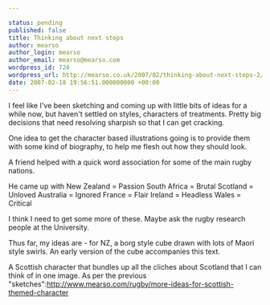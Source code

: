 ```yaml
---

status: pending
published: false
title: Thinking about next steps
author: mearso
author_login: mearso
author_email: mearso@mearso.com
wordpress_id: 724
wordpress_url: http://mearso.co.uk/2007/02/thinking-about-next-steps-2/
date: 2007-02-18 19:56:51.000000000 +00:00
---
```

I feel like I've been sketching and coming up with little bits of ideas for a while now, but haven't settled on styles, characters of treatments. Pretty big decisions that need resolving sharpish so that I can get cracking.

One idea to get the character based illustrations going is to provide them with some kind of biography, to help me flesh out how they should look.

A friend helped with a quick word association for some of the main rugby nations.

He came up with
New Zealand = Passion
South Africa = Brutal
Scotland = Unloved
Australia = Ignored
France = Flair
Ireland = Headless
Wales = Critical

I think I need to get some more of these. Maybe ask the rugby research people at the University.

Thus far, my ideas are - for NZ, a borg style cube drawn with lots of Maori style swirls. An early version of the cube accompanies this text.

A Scottish character that bundles up all the cliches about Scotland that I can think of in one image. As per the previous "sketches":http://www.mearso.com/rugby/more-ideas-for-scottish-themed-character
